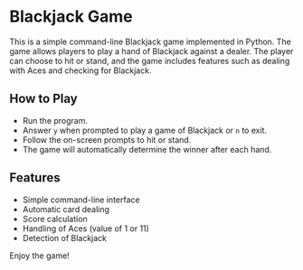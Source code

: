 # Blackjack Game

This is a simple command-line Blackjack game implemented in Python. The game allows players to play a hand of Blackjack against a dealer. The player can choose to hit or stand, and the game includes features such as dealing with Aces and checking for Blackjack.

## How to Play

- Run the program.
- Answer `y` when prompted to play a game of Blackjack or `n` to exit.
- Follow the on-screen prompts to hit or stand.
- The game will automatically determine the winner after each hand.

## Features

- Simple command-line interface
- Automatic card dealing
- Score calculation
- Handling of Aces (value of 1 or 11)
- Detection of Blackjack

Enjoy the game!

